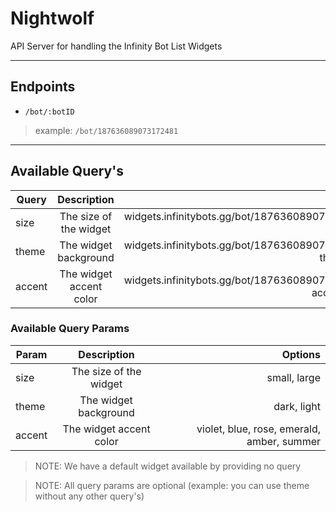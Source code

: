 # Nightwolf
API Server for handling the Infinity Bot List Widgets

---

## Endpoints

- `/bot/:botID`

> example: `/bot/187636089073172481`

---

## Available Query's

| Query    |      Description         |  Example                                                      |
|----------|:------------------------:|--------------------------------------------------------------:|
| size     |  The size of the widget  | widgets.infinitybots.gg/bot/187636089073172481?size=large     |
| theme    |  The widget background   | widgets.infinitybots.gg/bot/187636089073172481?theme=light    |
| accent   | The widget accent color  | widgets.infinitybots.gg/bot/187636089073172481?accent=violet  |

### Available Query Params

| Param    |      Description         |  Options                                            |
|----------|:------------------------:|----------------------------------------------------:|
| size     |  The size of the widget  | small, large                                        |
| theme    |  The widget background   | dark, light                                         |
| accent   | The widget accent color  | violet, blue, rose, emerald, amber, summer          |

> NOTE: We have a default widget available by providing no query

> NOTE: All query params are optional (example: you can use theme without any other query's)
